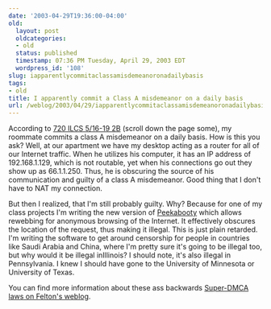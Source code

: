 ```yaml
---
date: '2003-04-29T19:36:00-04:00'
old:
  layout: post
  oldcategories:
  - old
  status: published
  timestamp: 07:36 PM Tuesday, April 29, 2003 EDT
  wordpress_id: '108'
slug: iapparentlycommitaclassamisdemeanoronadailybasis
tags:
- old
title: I apparently commit a Class A misdemeanor on a daily basis
url: /weblog/2003/04/29/iapparentlycommitaclassamisdemeanoronadailybasis/
---
```


According to [720 ILCS 5/16-19
2B](http://www.legis.state.il.us/legislation/ilcs/ch720/ch720act5articles/ch720act5sub21.htm)
(scroll down the page some), my roommate commits a class A misdemeanor on a
daily basis.  How is this you ask?  Well, at our apartment we have my desktop
acting as a router for all of our Internet traffic.  When he utilizes his
computer, it has an IP address of 192.168.1.129, which is not routable, yet
when his connections go out they show up as 66.1.1.250.  Thus, he is obscuring
the source of his communication and guilty of a class A misdemeanor.  Good
thing that I don't have to NAT my connection.

But then I realized, that I'm still probably guilty.  Why?  Because for one of
my class projects I'm writing the new version of
[Peekabooty](http://www.peek-a-booty.org/) which allows rewebbing for anonymous
browsing of the Internet.  It effectively obscures the location of the request,
thus making it illegal.  This is just plain retarded.  I'm writing the software
to get around censorship for people in countries like Saudi Arabia and China,
where I'm pretty sure it's going to be illegal too, but why would it be illegal
inIllinois?  I should note, it's also illegal in Pennsylvania.  I knew I should
have gone to the University of Minnesota or University of Texas.

You can find more information about these ass backwards [Super-DMCA laws on
Felton's weblog](http://www.freedom-to-tinker.com/superdmca.html).
